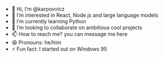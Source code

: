 - 👋 Hi, I’m @karpovvicz
- 👀 I’m interested in React, Node.js and large language models
- 🌱 I’m currently learning Python
- 💞️ I’m looking to collaborate on ambitious cool projects
- 📫 How to reach me? you can message me here 
- 😄 Pronouns: he/him
- ⚡ Fun fact: I started out on Windows 95

<!---
karpovvicz/karpovvicz is a ✨ special ✨ repository because its `README.md` (this file) appears on your GitHub profile.
You can click the Preview link to take a look at your changes.
--->
